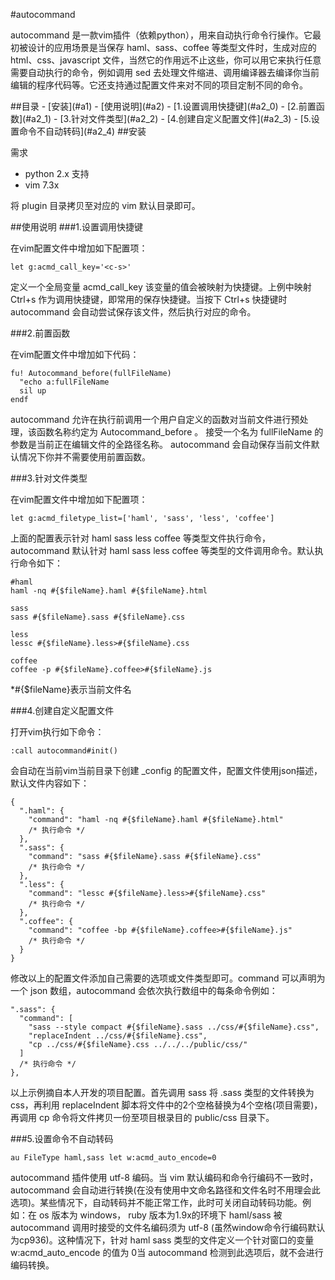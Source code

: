 #autocommand

autocommand 是一款vim插件（依赖python），用来自动执行命令行操作。它最初被设计的应用场景是当保存 haml、sass、coffee 等类型文件时，生成对应的 html、css、javascript 文件，当然它的作用远不止这些，你可以用它来执行任意需要自动执行的命令，例如调用 sed 去处理文件缩进、调用编译器去编译你当前编辑的程序代码等。它还支持通过配置文件来对不同的项目定制不同的命令。

<a name="a0" />
##目录
- [安装](#a1)
- [使用说明](#a2)
  - [1.设置调用快捷键](#a2_0)
  - [2.前置函数](#a2_1)
  - [3.针对文件类型](#a2_2)
  - [4.创建自定义配置文件](#a2_3)
  - [5.设置命令不自动转码](#a2_4)


<a name="a1" />
##安装

需求

- python 2.x 支持
- vim 7.3x

将 plugin 目录拷贝至对应的 vim 默认目录即可。

<a name="a2" />
##使用说明

<a name="a2_0" />
###1.设置调用快捷键

在vim配置文件中增加如下配置项：

	let g:acmd_call_key='<c-s>'

定义一个全局变量 acmd_call_key 该变量的值会被映射为快捷键。上例中映射 Ctrl+s 作为调用快捷键，即常用的保存快捷键。当按下 Ctrl+s 快捷键时 autocommand 会自动尝试保存该文件，然后执行对应的命令。

<a name="a2_1" />
###2.前置函数

在vim配置文件中增加如下代码：

	fu! Autocommand_before(fullFileName)
	  "echo a:fullFileName
	  sil up
	endf

autocommand 允许在执行前调用一个用户自定义的函数对当前文件进行预处理，该函数名称约定为 Autocommand_before 。 接受一个名为 fullFileName 的参数是当前正在编辑文件的全路径名称。 autocommand 会自动保存当前文件默认情况下你并不需要使用前置函数。

<a name="a2_2" />
###3.针对文件类型

在vim配置文件中增加如下配置项：

	let g:acmd_filetype_list=['haml', 'sass', 'less', 'coffee']

上面的配置表示针对 haml sass less coffee 等类型文件执行命令，autocommand 默认针对 haml sass less coffee 等类型的文件调用命令。默认执行命令如下：

	#haml
	haml -nq #{$fileName}.haml #{$fileName}.html
	
	sass
	sass #{$fileName}.sass #{$fileName}.css
	
	less
	lessc #{$fileName}.less>#{$fileName}.css
	
	coffee
	coffee -p #{$fileName}.coffee>#{$fileName}.js

*#{$fileName}表示当前文件名

<a name="a2_3" />
###4.创建自定义配置文件

打开vim执行如下命令：

	:call autocommand#init()

会自动在当前vim当前目录下创建 _config 的配置文件，配置文件使用json描述，默认文件内容如下：

	{
	  ".haml": {
	    "command": "haml -nq #{$fileName}.haml #{$fileName}.html"
	    /* 执行命令 */
	  },
	  ".sass": {
	    "command": "sass #{$fileName}.sass #{$fileName}.css"
	    /* 执行命令 */
	  },
	  ".less": {
	    "command": "lessc #{$fileName}.less>#{$fileName}.css"
	    /* 执行命令 */
	  },
	  ".coffee": {
	    "command": "coffee -bp #{$fileName}.coffee>#{$fileName}.js"
	    /* 执行命令 */
	  }
	}

修改以上的配置文件添加自己需要的选项或文件类型即可。command 可以声明为一个 json 数组，autocommand 会依次执行数组中的每条命令例如：

	".sass": {
	  "command": [
	    "sass --style compact #{$fileName}.sass ../css/#{$fileName}.css",
	    "replaceIndent ../css/#{$fileName}.css",
	    "cp ../css/#{$fileName}.css ../../../public/css/"
	  ]
	  /* 执行命令 */
	},

以上示例摘自本人开发的项目配置。首先调用 sass 将 .sass 类型的文件转换为 css，再利用 replaceIndent 脚本将文件中的2个空格替换为4个空格(项目需要)，再调用 cp 命令将文件拷贝一份至项目根录目的 public/css 目录下。

<a name="a2_4" />
###5.设置命令不自动转码

	au FileType haml,sass let w:acmd_auto_encode=0

autocommand 插件使用 utf-8 编码。当 vim 默认编码和命令行编码不一致时，autocommand 会自动进行转换(在没有使用中文命名路径和文件名时不用理会此选项)。某些情况下，自动转码并不能正常工作，此时可关闭自动转码功能。例如：在 os 版本为 windows， ruby 版本为1.9x的环境下 haml/sass 被 autocommand 调用时接受的文件名编码须为 utf-8 (虽然window命令行编码默认为cp936)。这种情况下，针对 haml sass 类型的文件定义一个针对窗口的变量 w:acmd_auto_encode 的值为 0当 autocommand 检测到此选项后，就不会进行编码转换。

